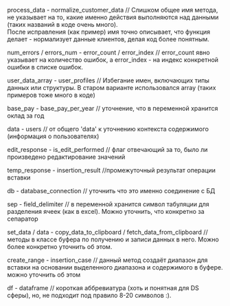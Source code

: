 process_data - normalize_customer_data
// Слишком общее имя метода, не указывает на то, какие именно действия выполняются над данными (таких названий в коде
очень много).    
После исправления (как пример) имя точно описывает, что функция делает - нормализует данные клиентов, делая код более
понятным.

num_errors / errors_num - error_count / error_index
// error_count явно указывает на количество ошибок, а error_index - на индекс конкретной ошибки в списке ошибок.

user_data_array - user_profiles
// Избегание имен, включающих типы данных или структуры. В старом варианте использовался array (таких примеров тоже
много в коде)

base_pay - base_pay_per_year
// уточнение, что в переменной хранится оклад за год

data - users
// от общего 'data' к уточнению контекста содержимого (информация о пользователях)

edit_response - is_edit_performed
// флаг отвечающий за то, было ли произведено редактирование значений

temp_response - insertion_result
//промежуточный результат операции вставки

db - database_connection
// уточнить что это именно соединение с БД

sep - field_delimiter
// в переменной хранится символ табуляции для разделения ячеек (как в excel). Можно уточнить, что конкретно за сепаратор

set_data / data - copy_data_to_clipboard / fetch_data_from_clipboard
// методы в классе буфера по получению и записи данных в него. Можно более конкретно уточнить об этом.

create_range - insertion_case
// данный метод создаёт диапазон для вставки на основании выделенного диапазона и содержимого в буфере. можно уточнить об этом

df - dataframe
// короткая аббревиатура (хоть и понятная для DS сферы), но, не подходит под правило 8-20 символов :). 